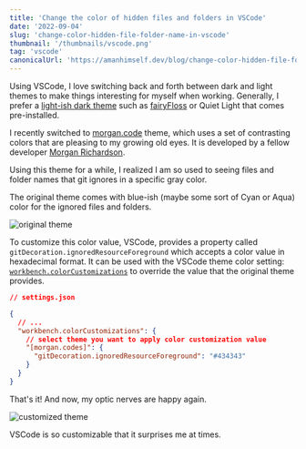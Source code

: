```yaml
---
title: 'Change the color of hidden files and folders in VSCode'
date: '2022-09-04'
slug: 'change-color-hidden-file-folder-name-in-vscode'
thumbnail: '/thumbnails/vscode.png'
tag: 'vscode'
canonicalUrl: 'https://amanhimself.dev/blog/change-color-hidden-file-folder-name-in-vscode/'
---
```


Using VSCode, I love switching back and forth between dark and light themes to make things interesting for myself when working. Generally, I prefer a [light-ish dark theme](https://amanhimself.dev/blog/setup-macbook-m1/#themes) such as [fairyFloss](https://marketplace.visualstudio.com/items?itemName=nopjmp.fairyfloss) or Quiet Light that comes pre-installed.

I recently switched to [morgan.code](https://marketplace.visualstudio.com/items?itemName=morgan-codes.morgan-codes-vscode-theme) theme, which uses a set of contrasting colors that are pleasing to my growing old eyes. It is developed by a fellow developer [Morgan Richardson](https://www.instagram.com/morgan.codes/).

Using this theme for a while, I realized I am so used to seeing files and folder names that git ignores in a specific gray color.

The original theme comes with blue-ish (maybe some sort of Cyan or Aqua) color for the ignored files and folders.

![original theme](https://i.imgur.com/J6hik7g.jpg)

To customize this color value, VSCode, provides a property called `gitDecoration.ignoredResourceForeground` which accepts a color value in hexadecimal format. It can be used with the VSCode theme color setting: [`workbench.colorCustomizations`](https://code.visualstudio.com/api/references/theme-color) to override the value that the original theme provides.

```json
// settings.json

{
  // ...
  "workbench.colorCustomizations": {
    // select theme you want to apply color customization value
    "[morgan.codes]": {
      "gitDecoration.ignoredResourceForeground": "#434343"
    }
  }
}
```

That's it! And now, my optic nerves are happy again.

![customized theme](https://i.imgur.com/sk0tFYi.jpg)

VSCode is so customizable that it surprises me at times.
